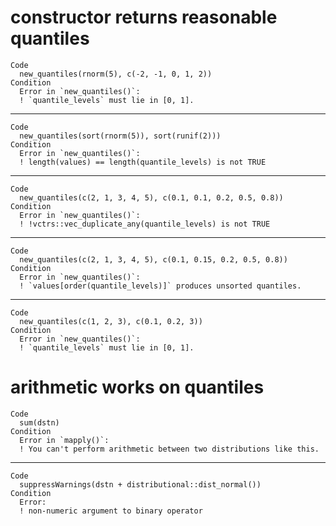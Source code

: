 # constructor returns reasonable quantiles

    Code
      new_quantiles(rnorm(5), c(-2, -1, 0, 1, 2))
    Condition
      Error in `new_quantiles()`:
      ! `quantile_levels` must lie in [0, 1].

---

    Code
      new_quantiles(sort(rnorm(5)), sort(runif(2)))
    Condition
      Error in `new_quantiles()`:
      ! length(values) == length(quantile_levels) is not TRUE

---

    Code
      new_quantiles(c(2, 1, 3, 4, 5), c(0.1, 0.1, 0.2, 0.5, 0.8))
    Condition
      Error in `new_quantiles()`:
      ! !vctrs::vec_duplicate_any(quantile_levels) is not TRUE

---

    Code
      new_quantiles(c(2, 1, 3, 4, 5), c(0.1, 0.15, 0.2, 0.5, 0.8))
    Condition
      Error in `new_quantiles()`:
      ! `values[order(quantile_levels)]` produces unsorted quantiles.

---

    Code
      new_quantiles(c(1, 2, 3), c(0.1, 0.2, 3))
    Condition
      Error in `new_quantiles()`:
      ! `quantile_levels` must lie in [0, 1].

# arithmetic works on quantiles

    Code
      sum(dstn)
    Condition
      Error in `mapply()`:
      ! You can't perform arithmetic between two distributions like this.

---

    Code
      suppressWarnings(dstn + distributional::dist_normal())
    Condition
      Error:
      ! non-numeric argument to binary operator

